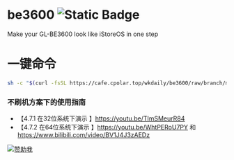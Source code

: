 # be3600 <img alt="Static Badge" src="https://img.shields.io/badge/GL--BE3600-0?style=flat-square&logoColor=8A2BE2&label=%E5%9E%8B%E5%8F%B7&labelColor=000000&color=2828FF"> 
Make your GL-BE3600 look like iStoreOS in one step

# 一键命令
```bash
sh -c "$(curl -fsSL https://cafe.cpolar.top/wkdaily/be3600/raw/branch/master/be3600.sh)"
```
### 不刷机方案下的使用指南

- 【4.7.1 在32位系统下演示 】https://youtu.be/TImSMeurR84
- 【4.7.2 在64位系统下演示 】https://youtu.be/WhtPERoU7PY   和 https://www.bilibili.com/video/BV1J4J3zAEDz





[![赞助我](https://img.shields.io/badge/赞助我-支持作者的项目-orange?logo=github)](https://wkdaily.cpolar.top/01)<br>
